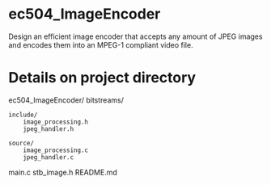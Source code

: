# ec504_ImageEncoder
Design an efficient image encoder that accepts any amount of JPEG images and encodes them into an MPEG-1 compliant video file.

# Details on project directory
ec504_ImageEncoder/
    bitstreams/
    
    include/
        image_processing.h
        jpeg_handler.h

    source/
        image_processing.c
        jpeg_handler.c

main.c
stb_image.h
README.md